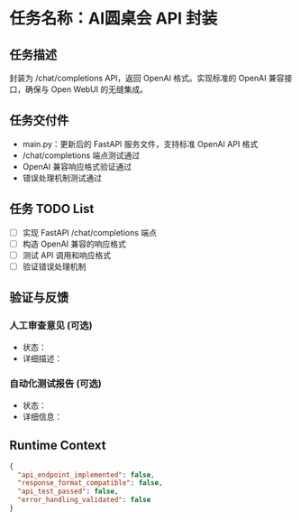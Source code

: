 # 任务名称：AI圆桌会 API 封装

## 任务描述
封装为 /chat/completions API，返回 OpenAI 格式。实现标准的 OpenAI 兼容接口，确保与 Open WebUI 的无缝集成。

## 任务交付件
- main.py：更新后的 FastAPI 服务文件，支持标准 OpenAI API 格式
- /chat/completions 端点测试通过
- OpenAI 兼容响应格式验证通过
- 错误处理机制测试通过

## 任务 TODO List
- [ ] 实现 FastAPI /chat/completions 端点
- [ ] 构造 OpenAI 兼容的响应格式
- [ ] 测试 API 调用和响应格式
- [ ] 验证错误处理机制

## 验证与反馈
### 人工审查意见 (可选)
- 状态：
- 详细描述：

### 自动化测试报告 (可选)
- 状态：
- 详细信息：

## Runtime Context
```json
{
  "api_endpoint_implemented": false,
  "response_format_compatible": false,
  "api_test_passed": false,
  "error_handling_validated": false
}

